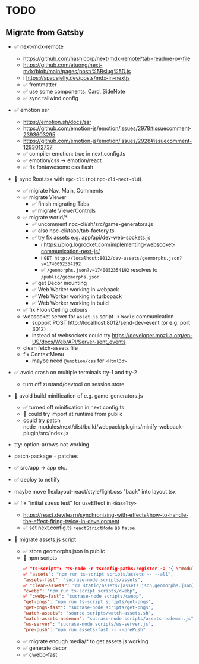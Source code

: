 # TODO

## Migrate from Gatsby

- ✅ next-mdx-remote
  - https://github.com/hashicorp/next-mdx-remote?tab=readme-ov-file
  - https://github.com/etuong/next-mdx/blob/main/pages/post/%5Bslug%5D.js
  - ℹ️ https://spacejelly.dev/posts/mdx-in-nextjs
  - ✅ frontmatter
  - ✅ use some components: Card, SideNote
  - ✅ sync tailwind config

- ✅ emotion ssr
  - https://emotion.sh/docs/ssr
  - https://github.com/emotion-js/emotion/issues/2978#issuecomment-2393603295
  - https://github.com/emotion-js/emotion/issues/2928#issuecomment-1293012737
  - ✅ compiler emotion: true in next.config.ts
  - ✅ emotion/css -> emotion/react
  - ✅ fix fontawesome css flash

- 🚧 sync Root.tsx with `npc-cli` (not `npc-cli-next-old`)
  - ✅ migrate Nav, Main, Comments
  - ✅ migrate Viewer
    - ✅ finish migrating Tabs
    - ✅ migrate ViewerControls
  - ✅ migrate world/*
    - ✅ uncomment npc-cli/sh/src/game-generators.js
    - ✅ also npc-cli/tabs/tab-factory.ts
    - ✅ try fix assets e.g. app/api/dev-web-sockets.js
      - ℹ️ https://blog.logrocket.com/implementing-websocket-communication-next-js/
      - ℹ️ `GET http://localhost:8012/dev-assets/geomorphs.json?v=1740052354192`
      - ✅ `/geomorphs.json?v=1740052354192` resolves to `/public/geomorphs.json`
    - ✅ get Decor mounting
    - ✅ Web Worker working in webpack
    - ✅ Web Worker working in turbopack
    - ✅ Web Worker working in build
  - ✅ fix Floor/Ceiling colours
  - websocket server for `asset.js` script -> `World` communication
    - support POST http://localhost:8012/send-dev-event (or e.g. port 3012)
    - instead of websockets could try https://developer.mozilla.org/en-US/docs/Web/API/Server-sent_events
  - clean fetch-assets file
  - fix ContextMenu
    - maybe need `@emotion/css` for `<Html3d>`

- ✅ avoid crash on multiple terminals tty-1 and tty-2
  - turn off zustand/devtool on session.store

- 🚧 avoid build minification of e.g. game-generators.js
  - ✅ turned off minification in next.config.ts
  - 🚧 could try import at runtime from public
  - could try patch node_modules/next/dist/build/webpack/plugins/minify-webpack-plugin/src/index.js
- tty: option-arrows not working
- patch-package + patches

- ✅ src/app -> app etc.
- ✅ deploy to netlify

- maybe move flexlayout-react/style/light.css "back" into layout.tsx

- ✅ fix "initial stress test" for useEffect in `<BaseTty>`
  - https://react.dev/learn/synchronizing-with-effects#how-to-handle-the-effect-firing-twice-in-development
  - ✅ set next.config.ts `reactStrictMode` as `false`

- 🚧 migrate assets.js script
  - ✅ store geomorphs.json in public
  - 🚧 npm scripts
    ```json
    ✅ "ts-script": "ts-node -r tsconfig-paths/register -O '{ \"module\": \"commonjs\", \"isolatedModules\": false }'",
    ✅ "assets": "npm run ts-script scripts/assets -- --all",
    "assets-fast": "sucrase-node scripts/assets",
    ✅ "clean-assets": "rm static/assets/{assets.json,geomorphs.json} static/assets/2d/{obstacles,decor}.png{,.webp}",
    "cwebp": "npm run ts-script scripts/cwebp",
    ✅ "cwebp-fast": "sucrase-node scripts/cwebp",
    "get-pngs": "npm run ts-script scripts/get-pngs",
    "get-pngs-fast": "sucrase-node scripts/get-pngs",
    "watch-assets": "source scripts/watch-assets.sh",
    "watch-assets-nodemon": "sucrase-node scripts/assets-nodemon.js",
    "ws-server": "sucrase-node scripts/ws-server.js",
    "pre-push": "npm run assets-fast -- --prePush"
    ```
  - ✅ migrate enough media/* to get assets.js working
  - ✅ generate decor
  - ✅ cwebp-fast

